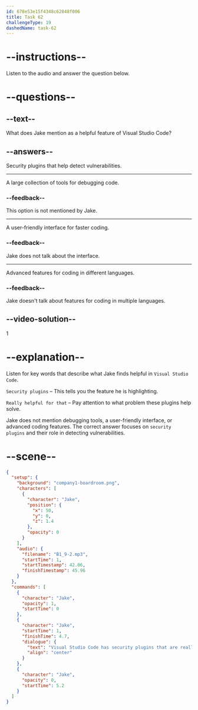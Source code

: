 ```yaml
---
id: 678e53e15f4348c62848f006
title: Task 62
challengeType: 19
dashedName: task-62
---
```


<!-- (audio) Jake: Visual Studio Code has security plugins that are really helpful for that. -->

# --instructions--

Listen to the audio and answer the question below.

# --questions--

## --text--

What does Jake mention as a helpful feature of Visual Studio Code?

## --answers--

Security plugins that help detect vulnerabilities.

---

A large collection of tools for debugging code.

### --feedback--

This option is not mentioned by Jake.

---

A user-friendly interface for faster coding.

### --feedback--

Jake does not talk about the interface.

---

Advanced features for coding in different languages.

### --feedback--

Jake doesn't talk about features for coding in multiple languages.

## --video-solution--

1

# --explanation--  

Listen for key words that describe what Jake finds helpful in `Visual Studio Code`.  

`Security plugins` – This tells you the feature he is highlighting.  

`Really helpful for that` – Pay attention to what problem these plugins help solve.  

Jake does not mention debugging tools, a user-friendly interface, or advanced coding features. The correct answer focuses on `security plugins` and their role in detecting vulnerabilities.

# --scene--

```json
{
  "setup": {
    "background": "company1-boardroom.png",
    "characters": [
      {
        "character": "Jake",
        "position": {
          "x": 50,
          "y": 0,
          "z": 1.4
        },
        "opacity": 0
      }
    ],
    "audio": {
      "filename": "B1_9-2.mp3",
      "startTime": 1,
      "startTimestamp": 42.06,
      "finishTimestamp": 45.96
    }
  },
  "commands": [
    {
      "character": "Jake",
      "opacity": 1,
      "startTime": 0
    },
    {
      "character": "Jake",
      "startTime": 1,
      "finishTime": 4.7,
      "dialogue": {
        "text": "Visual Studio Code has security plugins that are really helpful for that.",
        "align": "center"
      }
    },
    {
      "character": "Jake",
      "opacity": 0,
      "startTime": 5.2
    }
  ]
}
```
